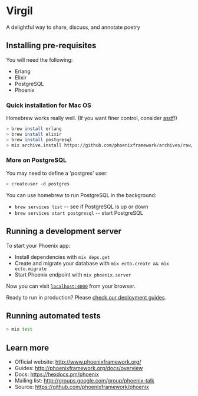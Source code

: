 # Virgil

A delightful way to share, discuss, and annotate poetry

## Installing pre-requisites

You will need the following:

* Erlang
* Elixir
* PostgreSQL
* Phoenix

### Quick installation for Mac OS

Homebrew works really well.  (If you want finer control, consider [asdf](https://github.com/asdf-vm/asdf/blob/master/ballad-of-asdf.md)!)

```sh
> brew install erlang
> brew install elixir
> brew install postgresql
> mix archive.install https://github.com/phoenixframework/archives/raw/master/phoenix_new.ez
```

### More on PostgreSQL

You may need to define a 'postgres' user:

```sh
> createuser -d postgres
```

You can use homebrew to run PostgreSQL in the background:

* `brew services list` -- see if PostgreSQL is up or down
* `brew services start postgresql` -- start PostgreSQL

## Running a development server

To start your Phoenix app:

  * Install dependencies with `mix deps.get`
  * Create and migrate your database with `mix ecto.create && mix ecto.migrate`
  * Start Phoenix endpoint with `mix phoenix.server`

Now you can visit [`localhost:4000`](http://localhost:4000) from your browser.

Ready to run in production? Please [check our deployment guides](http://www.phoenixframework.org/docs/deployment).

## Running automated tests

```sh
> mix test
```

## Learn more

  * Official website: http://www.phoenixframework.org/
  * Guides: http://phoenixframework.org/docs/overview
  * Docs: https://hexdocs.pm/phoenix
  * Mailing list: http://groups.google.com/group/phoenix-talk
  * Source: https://github.com/phoenixframework/phoenix
